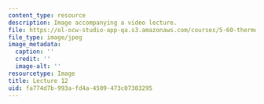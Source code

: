 ```yaml
---
content_type: resource
description: Image accompanying a video lecture.
file: https://ol-ocw-studio-app-qa.s3.amazonaws.com/courses/5-60-thermodynamics-kinetics-spring-2008/fa774d7b993afd4a4509473c07383295_lec12_th.jpg
file_type: image/jpeg
image_metadata:
  caption: ''
  credit: ''
  image-alt: ''
resourcetype: Image
title: Lecture 12
uid: fa774d7b-993a-fd4a-4509-473c07383295
---
```

